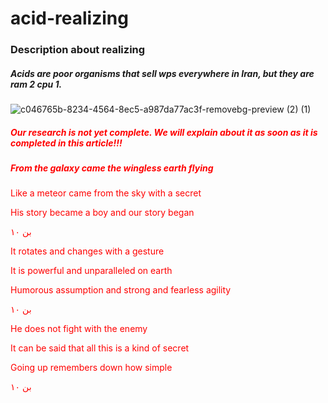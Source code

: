 # acid-realizing
### Description about realizing 

##### Acids are poor organisms that sell wps everywhere in Iran, but they are ram 2 cpu 1.  
  


![c046765b-8234-4564-8ec5-a987da77ac3f-removebg-preview (2) (1)](https://user-images.githubusercontent.com/94721289/142750363-6c325a36-68e7-49e2-bb25-2a6fe08d4c7c.png)


  ##### <font color="red">Our research is not yet complete. We will explain about it as soon as it is completed in this article!!!</font>
  
  
  
  ##### <font color="red">From the galaxy came the wingless earth flying

Like a meteor came from the sky with a secret

His story became a boy and our story began

بن ۱۰

It rotates and changes with a gesture

It is powerful and unparalleled on earth

Humorous assumption and strong and fearless agility

بن ۱۰

He does not fight with the enemy

It can be said that all this is a kind of secret

Going up remembers down how simple

بن ۱۰</font>

